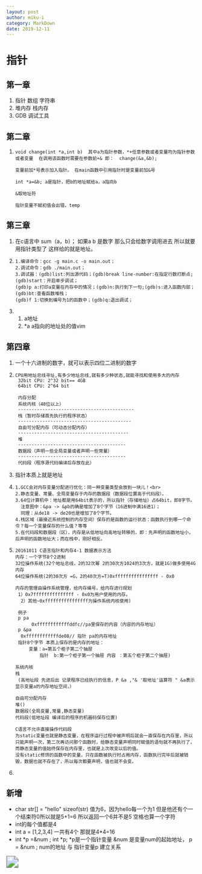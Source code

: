 ```yaml
---
layout: post
author: miku-i
category: MarkDown
date: 2019-12-11
---
```


# 指针

## 第一章

1. 指针 数组 字符串
2. 堆内存 栈内存
3. GDB 调试工具

## 第二章

1. ```
   void change(int *a,int b)  其中a为指针参数，*+任意参数或者变量均为指针参数或者变量  在调用该函数时需要在参数前+& 即：  change(&a,&b);
   
   变量前加*号表示加入指针。 在main函数中引用指针时是变量前加&号
   
   int *a=&b; a是指针，把b的地址赋给a，a指向b
   
   &取地址符
   
   指针变量不赋初值会出错，temp
   ```

## 第三章

1. 在c语言中 sum（a，b）；
   如果a b 是数字 那么只会给数字调用进去
   所以就要用指针类型了 这样给的就是地址。

1. ```
   1.编译命令：gcc -g main.c -o main.out；
   2.调试命令：gdb ./main.out；
   3.调试器：(gdb)list:列出源代码；(gdb)break line-number:在指定行数打断点;(gdb)start：开启单步调试；
   (gdb)p a:打印a变量在内存中的情况；(gdb)n:执行到下一句;(gdb)s:进入函数内部；(gdb)bt:查看函数堆栈；
   (gdb)f 1:切换到编号为1的函数中；(gdb)q:退出调试；
   ```

2. 1. a地址
   2. *a a指向的地址处的值vim 

## 第四章

1. 一个十六进制的数字，就可以表示四位二进制的数字

2. ```
   CPU用地址总线寻址,有多少地址总线,就有多少种状态,就能寻找和使用多大的内存
    32bit CPU: 2^32 bit== 4GB
    64bit CPU: 2^64 bit
   
    内存分配
    系统内核（48位以上）
    -------------------------------------------
    栈（暂时存储首先执行的程序状态）
    ------------------------------------------
    自由可分配内存（可动态分配内存）
    -----------------------------------------
    堆
    ----------------------------------------
    数据段（声明一些全局变量或者声明一些常量）
    ----------------------------------------
    代码段（程序源代码编译后存放在此）
   ```

3. 指针本质上就是地址

   

4. ```
   1.GCC会对内存变量分配进行优化：同一种变量类型会放到一块儿！<br>
   2.静态变量、常量、全局变量存于内存的数据段（数据段位置高于代码段）。
   3.64位计算机中：地址都是用64bit表示的，所以指针（存储地址）占64bit，即8字节。
     注意图中：&pa -> &pb的确是增加了8个字节（16进制中满16进1）；
     同理：从de18 -> de20也是增加了8个字节。
   4.栈区域（最接近系统控制的内存空间）保存的是函数的运行状态：函数执行到哪一个命令？每一个变量保存的什么值？等等
   5.在代码段和数据段（区），内存是从低地址向高地址转移的，即：先声明的函数地址小，后声明的函数地址大；而在栈中，刚好相反。
   ```

5. ```
   20161011 C语言指针和内存4-1 数据表示方法
   内存：一个字节8个2进制
   32位操作系统(32个地址总线，2的32次幂 2的30次方1024的3次方，就是1G)做多使用4G内存
   64位操作系统(2的30次方 =G，2的40次方=T)0xffffffffffffffff - 0x0
   
   内存的管理由操作系统管理，给内存编号，给内存进行规划
    1）0x7fffffffffffffff - 0x0为用户使用的内存。
     2）其他~0xffffffffffffffff为操作系统内核使用)
   
   	例子
   	p pa 
    	 0xffffffffffffddfc//pa里保存的内容（内容的内存地址）
   	p &pa
   	 0xffffffffffffde08// 指针 pa的内存地址
   	指针8个字节 本质上保存的是内存的地址：
   		变量：a=第五个柜子第二个抽屉
    		指针  b:第一个柜子第一个抽屉 内容 ：第五个柜子第二个抽屉)
   
   系统内核
   栈
   	(高地址段 先进后出 记录程序已经执行的信息，P &a ,"& '取地址'运算符 " &a表示显示变量a的内存地址空间，）
   
   自由可分配内存
   堆()
   数据段(全局变量,常量,静态变量)
   代码段(低地址段 编译后的程序的机器码保存位置)
   
   C语言不允许直接操作代码段
   为static变量也就是静态变量，在程序运行过程中被声明后就会一直保存在内存里，所以只能声明一次，第二次再访问那个函数时，给静态变量声明同时赋值的语句就不再执行了，而静态变量的值始终保存在内存里，也就是上次改变以后的值。
   没有static修饰的函数中的变量，只在函数被执行时占用内存，函数执行完毕后就被销毁，数据也就不存在了，所以每次都要声明，值也就不会变。
   ```

6. 

## 新增

- char str[] = "hello"
  sizeof(str) 值为6，因为hello每一个为1 但是他还有个一个结束符0所以就是5+1=6
  所以返回一个6并不是5
  空格也算一个字符
- int的每个值都是4
- int a = [1,2,3,4]
  一共有4个 那就是4*4=16
- int *p =&num ;
  int *p;  *p是一个指针变量
  &num 是变量num的起始地址，
  p = &num ; num的地址 与 指针变量p 建立关系

<img src="img/1.png" style="zoom:200%;" />

